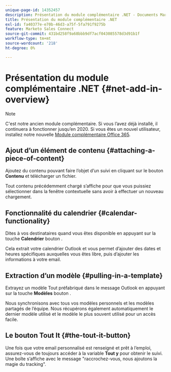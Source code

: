 ```yaml
---
unique-page-id: 14352457
description: Présentation du module complémentaire .NET - Documents Marketo - Documentation du produit
title: Présentation du module complémentaire .NET
exl-id: fa40377e-e70b-46d3-a75f-5fa791f9275b
feature: Marketo Sales Connect
source-git-commit: 431bd258f9a68bbb9df7acf043085578d3d91b1f
workflow-type: tm+mt
source-wordcount: '218'
ht-degree: 0%

---
```


# Présentation du module complémentaire .NET {#net-add-in-overview}

>[!NOTE]
>
>C&#39;est notre ancien module complémentaire. Si vous l’avez déjà installé, il continuera à fonctionner jusqu’en 2020. Si vous êtes un nouvel utilisateur, installez notre nouvelle [Module complémentaire Office 365](https://s3.amazonaws.com/tout-user-store/outlook-mac/assets/install_tout_add-in_outlook_mac.pdf).

## Ajout d’un élément de contenu {#attaching-a-piece-of-content}

Ajoutez du contenu pouvant faire l’objet d’un suivi en cliquant sur le bouton **Contenu** et télécharger un fichier.

Tout contenu précédemment chargé s’affiche pour que vous puissiez sélectionner dans la fenêtre contextuelle sans avoir à effectuer un nouveau chargement.

## Fonctionnalité du calendrier {#calendar-functionality}

Dites à vos destinataires quand vous êtes disponible en appuyant sur la touche **Calendrier** bouton .

Cela extrait votre calendrier Outlook et vous permet d’ajouter des dates et heures spécifiques auxquelles vous êtes libre, puis d’ajouter les informations à votre email.

## Extraction d’un modèle {#pulling-in-a-template}

Extrayez un modèle Tout préfabriqué dans le message Outlook en appuyant sur la touche **Modèles** bouton .

Nous synchronisons avec tous vos modèles personnels et les modèles partagés de l’équipe. Nous récupérons également automatiquement le dernier modèle utilisé et le modèle le plus souvent utilisé pour un accès facile.

## Le bouton Tout It {#the-tout-it-button}

Une fois que votre email personnalisé est renseigné et prêt à l’emploi, assurez-vous de toujours accéder à la variable **Tout y** pour obtenir le suivi. Une boîte s’affiche avec le message &quot;raccrochez-vous, nous ajoutons la magie du tracking&quot;.

